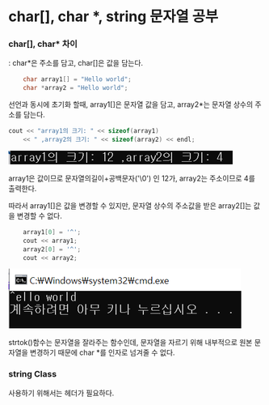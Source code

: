 # char[], char *, string 문자열 공부

### char[], char* 차이

: char*은 주소를 담고, char[]은 값을 담는다.

```cpp
	char array1[] = "Hello world";
	char *array2 = "Hello world";
```

선언과 동시에 초기화 할때, array1[]은 문자열 값을 담고, array2*는 문자열 상수의 주소를 담는다. 

```cpp
cout << "array1의 크기: " << sizeof(array1) 
    << " ,array2의 크기: " << sizeof(array2) << endl;

```

![](./pic/sizeof().png)

array1은 값이므로 문자열의길이+공백문자('\0') 인 12가, array2는 주소이므로 4를 출력한다.

따라서 array1[]은 값을 변경할 수 있지만, 문자열 상수의 주소값을 받은 array2[]는 값을 변경할 수 없다.

```cpp
	array1[0] = '^';
	cout << array1;
	array2[0] = '^';
	cout << array2;
```

![](./pic/char차이.png)

strtok()함수는 문자열을 잘라주는 함수인데, 문자열을 자르기 위해 내부적으로 원본 문자열을 변경하기 때문에 char *를 인자로 넘겨줄 수 없다.



### string Class

사용하기 위해서는 <string>헤더가 필요하다.

